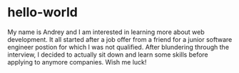 # hello-world
My name is Andrey and I am interested in learning more about web development. It all started after a job offer from a friend for a junior software engineer postion for which I was not qualified. After blundering through the interview, I decided to actually sit down and learn some skills before applying to anymore companies. Wish me luck!
